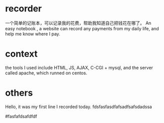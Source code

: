 # recorder
一个简单的记账本，可以记录我的花费，帮助我知道自己把钱花在哪了。 An easy notebook , a website can record any payments from my daily life,  and help  me know where I pay. 

# context
the tools I used include HTML, JS, AJAX, C-CGI + mysql,  and the server called apache, which runned on centos.

# others
Hello, it was my first line I recorded today.
fdsfasfasdfafsadfsafsdadssa

#fasfafdsafdfdf